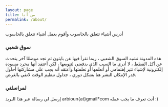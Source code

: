 ```yaml
---
layout: page
title: من أنا
permalink: /about/
---
```


أدرس أشياء تتعلق بالحاسوب وأقوم بعمل أشياء تتعلق بالحاسوب 

### سوق شعبي
هذه المدونة تشبه السوق الشعبي  ، ربما تقرأ فيها عن بايثون ثم تجد موضعًا آخر يتحدث عن أكل القطط ، لا أدري ما السبب الذي يدفعني لتنويعها ، لكن أعتقد أنها مجرد مسودة إلكترونية لإشياء تثير إهتمامي أو أتعلمها أو تعلمتها وأعتقد أنه يجب علي مشاركتها 
أحاول قدر الإمكان النشر هنا بشكل دوري ، جداول تنظيم الوقت لاتفي بالغرض.

### لمراسلتي

إرسل لي رسالة عبر هذا البريد
arbioun{at}gmail*com
أنت تعرف ما يجب عمله  :)
